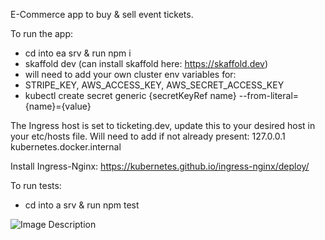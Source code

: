 E-Commerce app to buy & sell event tickets.

To run the app:

- cd into ea srv & run npm i
- skaffold dev (can install skaffold here: https://skaffold.dev)
- will need to add your own cluster env variables for:
- STRIPE_KEY, AWS_ACCESS_KEY, AWS_SECRET_ACCESS_KEY
- kubectl create secret generic {secretKeyRef name} --from-literal={name}={value}

The Ingress host is set to ticketing.dev, update this to your desired host in your etc/hosts file.
Will need to add if not already present: 127.0.0.1 kubernetes.docker.internal

Install Ingress-Nginx: https://kubernetes.github.io/ingress-nginx/deploy/

To run tests:

- cd into a srv & run npm test

![Image Description](https://i.ibb.co/Km0nLJt/Screen-Shot-2024-05-01-at-2-36-58-PM.png)
